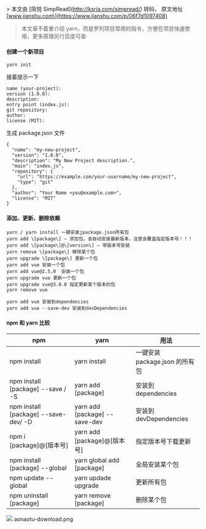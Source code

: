 \> 本文由 \[简悦 SimpRead\](http://ksria.com/simpread/) 转码， 原文地址 \[www.jianshu.com\](https://www.jianshu.com/p/06f7d1097408)

> 本文章不着重介绍 yarn，而是罗列项目常用的指令，方便在项目快速使用，更多原理另行百度可查

#### 创建一个新项目

```
yarn init
```

接着提示一下

```
name (your-project):
version (1.0.0):
description:
entry point (index.js):
git repository:
author:
license (MIT):
```

生成 package.json 文件

```
{
  "name": "my-new-project",
  "version": "1.0.0",
  "description": "My New Project description.",
  "main": "index.js",
  "repository": {
    "url": "https://example.com/your-username/my-new-project",
    "type": "git"
  },
  "author": "Your Name <you@example.com>",
  "license": "MIT"
}
```

#### 添加、更新、删除依赖

```
yarn / yarn install 一键安装jpackage.json所有包
yarn add \[package\] — 添加包，会自动安装最新版本，注意会覆盖指定版本号！！！
yarn add \[package\]@\[version\] — 带版本号安装
yarn remove \[package\] 移除某个包
yarn upgrade \[package\] 更新一个包
yarn add vue 安装一个包
yarn add vue@2.5.0  安装一个包
yarn upgrade vue 更新一个包
yarn upgrade vue@3.0.0 指定更新某个版本的包
yarn remove vue 

yarn add vue 安装到dependencies
yarn add vue --save-dev 安装到devDependencies
```

#### npm 和 yarn 比较

<table><thead><tr><th>npm</th><th>yarn</th><th>用法</th></tr></thead><tbody><tr><td>npm install</td><td>yarn install</td><td>一键安装 package.json 的所有包</td></tr><tr><td>npm install [package] --save / -S</td><td>yarn add [package]</td><td>安装到 dependencies</td></tr><tr><td>npm install [package] --save-dev/ -D</td><td>yarn add [package] --save-dev</td><td>安装到 devDependencies</td></tr><tr><td>npm i [package]@[版本号]</td><td>yarn add [package]@[版本号]</td><td>指定版本号下载更新</td></tr><tr><td>npm install [package] --global</td><td>yarn global add [package]</td><td>全局安装某个包</td></tr><tr><td>npm update --global</td><td>yarn updade upgrade</td><td>更新所有包</td></tr><tr><td>npm uninstall [package]</td><td>yarn remove [package]</td><td>删除某个包</td></tr></tbody></table>

![](http://upload-images.jianshu.io/upload_images/3029162-b71cccb4632a07ad.png) aonaotu-download.png
